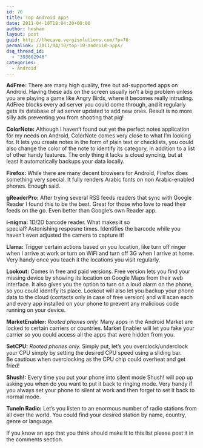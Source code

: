 ```yaml
---
id: 76
title: Top Android apps
date: 2011-04-10T18:04:20+00:00
author: hesham
layout: post
guid: http://thecave.vergisolutions.com/?p=76
permalink: /2011/04/10/top-10-android-apps/
dsq_thread_id:
  - "393602946"
categories:
  - Android
---
```

**AdFree:** There are many high quality, free but ad-supported apps on Android. Having these ads on the screen usually isn&#8217;t a big problem unless you are playing a game like Angry Birds, where it becomes really intruding. AdFree blocks every ad server you could come through, and it regularly gets its database of ad server updated to add new ones. Result is no more silly ads preventing you from shooting that pig!

**ColorNote:** Although I haven&#8217;t found out yet the perfect notes application for my needs on Android, ColorNote comes very close to what I&#8217;m looking for. It lets you create notes in the form of plain text or checklists, you could also change the color of the note to identify its category, in addition to a list of other handy features. The only thing it lacks is cloud syncing, but at least it automatically backups your data locally.

**Firefox:** While there are many decent browsers for Android, Firefox does something very special. It fully renders Arabic fonts on non Arabic-enabled phones. Enough said.

**gReaderPro:** After trying several RSS feeds readers that sync with Google Reader I found this to be the best. Great for those who love to read their feeds on the go. Even better than Google&#8217;s own Reader app.

**i-nigma:** 1D/2D barcode reader. What makes it so special? Astonishing resposne times. Identifies the barcode while you haven&#8217;t even adjusted the camera to capture it!

**Llama:** Trigger certain actions based on you location, like turn off ringer when I arrive at work or turn on WiFi and turn off 3G when I arrive at home. Very handy once you teach it the locations you visit regularly.

**Lookout:** Comes in free and paid versions. Free version lets you find your missing device by showing its location on Google Maps from their web interface. It also gives you the option to turn on a loud alarm on the phone, so you could identify its place. Lookout will also let you backup your phone data to the cloud (contacts only in case of free version) and will scan each and every app installed on your phone to prevent any malicious code running on your device.

**MarketEnabler:** _Rooted phones only._ Many apps in the Android Market are locked to certain carriers or countries. Market Enabler will let you fake your carrier so you could access all the apps that were hidden from you.

**SetCPU:** _Rooted phones only._ Simply put, let&#8217;s you overclock/underclock your CPU simply by setting the desired CPU speed using a sliding bar. Be cautious when overclocking as the CPU chip could overheat and get fried!

**Shush!:** Every time you put your phone into silent mode Shush! will pop up asking you when do you want to put it back to ringing mode. Very handy if you always set your phone to silent at work and then forget to set it back to normal mode.

**TuneIn Radio:** Let&#8217;s you listen to an enormous number of radio stations from all over the world. You could find your desired station by name, country, genre or language.

If you know an app that you think should make it to this list please post it in the comments section.
